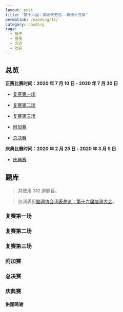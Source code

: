 ```yaml
---
layout: post
title: "第十六届：脑洞怀芳志——再谱十万章"
permalink: /naodong/16/
category: naodong
tags:
  - 桶子
  - 蚕蚕
  - 念远
  - 幼容
---
```


## 总览


**正赛比赛时间：2020 年 7 月 10 日 - 2020 年 7 月 30 日**

- [复赛第一场](#复赛第一场)
- [复赛第二场](#复赛第二场)
- [复赛第三场](#复赛第三场)

- [附加赛](#附加赛)

- [总决赛](#总决赛)

**庆典比赛时间：2020 年 2 月 25 日 - 2020 年 3 月 5 日**

- [庆典赛](#庆典赛)

## 题库

> 共使用 312 道题目。

> 仅词表见[脑洞协会词表总览：第十六届脑洞大会](https://naodongdahui.github.io/zonglan/#脑洞16)。

### 复赛第一场



### 复赛第二场



### 复赛第三场



### 附加赛



### 总决赛



### 庆典赛



#### 供题鸣谢